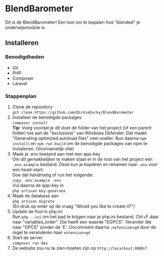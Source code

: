 # BlendBarometer
Dit is de BlendBarometer! Een tool om te bepalen hoe "blended" je onderwijsmodule is.

## Installeren
### Benodigdheden
- Git
- PHP
- Composer
- Laravel

### Stappenplan
1. Clone de repository\
```git clone https://github.com/DirkieDurky/BlendBarometer```
2. Installeer de benodigde packages\
```composer install```\
**Tip**: Voeg voordat je dit doet de folder van het project (of een parent folder) toe aan de "exclusions" van Windows Defender. Dat maakt "Generating optimized autoload files" veel sneller.
Run daarna ```npm install```\ en ```npm run build``` om de benodigde packages van npm te installeren. (Voornamelijk vite)
4. Maak je .env bestand aan met een app-key\
Om dit gemakkelijker te maken staat er in de root van het project een `.env.example` bestand. Deze kun je kopiëren en renamen naar `.env` voor een head-start.\
Doe dat handmatig of run het volgende:\
```copy .env.example .env```\
Vul daarna de app-key in\
```php artisan key:generate```
5. Maak de database aan\
```php artisan migrate```\
(En druk op enter op de vraag "Would you like to create it?")
6. Update de fout in php.ini\
Run ```php --ini``` om het pad te krijgen naar je php.ini bestand.
Ctrl+F daar naar "variables_order". Die heeft een waarde "EGPCS". Verander die naar "GPCS" zonder de 'E'.
Uncomment daarna `;extension=gd` door de regel te veranderen naar `extension=gd`
8. Start de server\
```composer run dev```
9. De website zou nu te zien moeten zijn op `http://localhost:8000/`!
